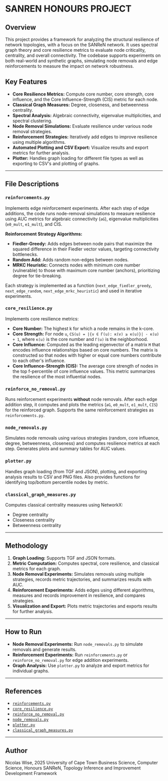 # SANREN HONOURS PROJECT

## Overview

This project provides a framework for analyzing the structural resilience of network topologies, with a focus on the SANReN network. It uses spectral graph theory and core resilience metrics to evaluate node criticality, centrality, and overall connectivity. The codebase supports experiments on both real-world and synthetic graphs, simulating node removals and edge reinforcements to measure the impact on network robustness.

## Key Features

- **Core Resilience Metrics:** Compute core number, core strength, core influence, and the Core Influence-Strength (CIS) metric for each node.
- **Classical Graph Measures:** Degree, closeness, and betweenness centrality.
- **Spectral Analysis:** Algebraic connectivity, eigenvalue multiplicities, and spectral clustering.
- **Node Removal Simulations:** Evaluate resilience under various node removal strategies.
- **Reinforcement Strategies:** Iteratively add edges to improve resilience using multiple algorithms.
- **Automated Plotting and CSV Export:** Visualize results and export metrics for further analysis.
- **Plotter:** Handles graph loading for different file types as well as exporting to CSV's and plotting of graphs.

---

## File Descriptions

### `reinforcements.py`

Implements edge reinforcement experiments. After each step of edge additions, the code runs node-removal simulations to measure resilience using AUC metrics for algebraic connectivity (`aG`), eigenvalue multiplicities (`e0_mult`, `e1_mult`), and CIS.

**Reinforcement Strategy Algorithms:**
- **Fiedler-Greedy:** Adds edges between node pairs that maximize the squared difference in their Fiedler vector values, targeting connectivity bottlenecks.
- **Random Add:** Adds random non-edges between nodes.
- **MRKC Heuristic:** Connects nodes with minimum core number (vulnerable) to those with maximum core number (anchors), prioritizing degree for tie-breaking.

Each strategy is implemented as a function (`next_edge_fiedler_greedy`, `next_edge_random`, `next_edge_mrkc_heuristic`) and used in iterative experiments.

### `core_resilience.py`

Implements core resilience metrics:

- **Core Number:** The highest k for which a node remains in the k-core.
- **Core Strength:** For node `u`, `CS(u) = |{v ∈ Γ(u): κ(v) ≥ κ(u)}| - κ(u) + 1`, where `κ(u)` is the core number and `Γ(u)` is the neighborhood.
- **Core Influence:** Computed as the leading eigenvector of a matrix `M` that encodes influence relationships based on core numbers. The matrix is constructed so that nodes with higher or equal core numbers contribute to each other's influence.
- **Core Influence-Strength (CIS):** The average core strength of nodes in the top f-percentile of core influence values. This metric summarizes the resilience of the most influential nodes.

### `reinforce_no_removal.py`

Runs reinforcement experiments **without** node removals. After each edge addition step, it computes and plots the metrics (`aG`, `e0_mult`, `e1_mult`, `CIS`) for the reinforced graph. Supports the same reinforcement strategies as `reinforcements.py`.

### `node_removals.py`

Simulates node removals using various strategies (random, core influence, degree, betweenness, closeness) and computes resilience metrics at each step. Generates plots and summary tables for AUC values.

### `plotter.py`

Handles graph loading (from TGF and JSON), plotting, and exporting analysis results to CSV and PNG files. Also provides functions for identifying top/bottom percentile nodes by metric.

### `classical_graph_measures.py`

Computes classical centrality measures using NetworkX:
- Degree centrality
- Closeness centrality
- Betweenness centrality

---

## Methodology

1. **Graph Loading:** Supports TGF and JSON formats.
2. **Metric Computation:** Computes spectral, core resilience, and classical metrics for each graph.
3. **Node Removal Experiments:** Simulates removals using multiple strategies, records metric trajectories, and summarizes results with AUC.
4. **Reinforcement Experiments:** Adds edges using different algorithms, measures and records improvement in resilience, and compares strategies.
5. **Visualization and Export:** Plots metric trajectories and exports results for further analysis.

---

## How to Run

- **Node Removal Experiments:** Run `node_removals.py` to simulate removals and generate results.
- **Reinforcement Experiments:** Run `reinforcements.py` or `reinforce_no_removal.py` for edge addition experiments.
- **Graph Analysis:** Use `plotter.py` to analyze and export metrics for individual graphs.

---

## References

- [`reinforcements.py`](reinforcements.py)
- [`core_resilience.py`](core_resilience.py)
- [`reinforce_no_removal.py`](reinforce_no_removal.py)
- [`node_removals.py`](node_removals.py)
- [`plotter.py`](plotter.py)
- [`classical_graph_measures.py`](classical_graph_measures.py)

---

## Author
Nicolas Wise, 2025
University of Cape Town
Business Science, Computer Science, Honours
SANReN, Topology Inference and Improvement Development Framework